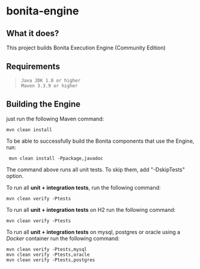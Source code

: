 bonita-engine
=============

What it does?
-------------
This project builds Bonita Execution Engine (Community Edition)

Requirements
-------------
>     Java JDK 1.8 or higher
>     Maven 3.3.9 or higher

Building the Engine
-----------------
just run the following Maven command:
```
mvn clean install
```

To be able to successfully build the Bonita components that use the Engine, run:
```
 mvn clean install -Ppackage,javadoc
```

The command above runs all unit tests. To skip them, add "-DskipTests" option.

To run all **unit + integration tests**, run the following command:
```
mvn clean verify -Ptests
```

To run all **unit + integration tests**  on H2 run the following command:
```
mvn clean verify -Ptests
```

To run all **unit + integration tests**  on mysql, postgres or oracle using a _Docker_ container run the following command:
```
mvn clean verify -Ptests,mysql
mvn clean verify -Ptests,oracle
mvn clean verify -Ptests,postgres
```
